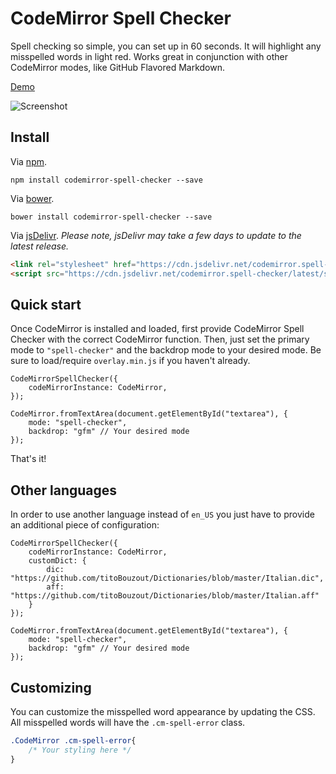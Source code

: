 # CodeMirror Spell Checker
Spell checking so simple, you can set up in 60 seconds. It will highlight any misspelled words in light red. Works great in conjunction with other CodeMirror modes, like GitHub Flavored Markdown.

[Demo](http://nextstepwebs.github.io/codemirror-spell-checker/)

![Screenshot](http://i.imgur.com/7yb5Nne.png)

## Install

Via [npm](https://www.npmjs.com/package/codemirror-spell-checker).
```
npm install codemirror-spell-checker --save
```

Via [bower](https://www.bower.io).
```
bower install codemirror-spell-checker --save
```

Via [jsDelivr](https://www.jsdelivr.com/projects/codemirror.spell-checker). *Please note, jsDelivr may take a few days to update to the latest release.*

```HTML
<link rel="stylesheet" href="https://cdn.jsdelivr.net/codemirror.spell-checker/latest/spell-checker.min.css">
<script src="https://cdn.jsdelivr.net/codemirror.spell-checker/latest/spell-checker.min.js"></script>
```

## Quick start
Once CodeMirror is installed and loaded, first provide CodeMirror Spell Checker with the correct CodeMirror function. Then, just set the primary mode to `"spell-checker"` and the backdrop mode to your desired mode. Be sure to load/require `overlay.min.js` if you haven't already.

```JS
CodeMirrorSpellChecker({
	codeMirrorInstance: CodeMirror,
});

CodeMirror.fromTextArea(document.getElementById("textarea"), {
	mode: "spell-checker",
	backdrop: "gfm" // Your desired mode
});
```

That's it!

## Other languages
In order to use another language instead of `en_US` you just have to provide an additional piece of configuration:

```JS
CodeMirrorSpellChecker({
	codeMirrorInstance: CodeMirror,
	customDict: {
		dic: "https://github.com/titoBouzout/Dictionaries/blob/master/Italian.dic",
		aff: "https://github.com/titoBouzout/Dictionaries/blob/master/Italian.aff"
	}
});

CodeMirror.fromTextArea(document.getElementById("textarea"), {
	mode: "spell-checker",
	backdrop: "gfm" // Your desired mode
});
```

## Customizing
You can customize the misspelled word appearance by updating the CSS. All misspelled words will have the `.cm-spell-error` class.

```CSS
.CodeMirror .cm-spell-error{
	/* Your styling here */
}
```
